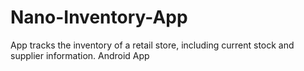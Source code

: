 # Nano-Inventory-App
App tracks the inventory of a retail store, including current stock and supplier information.
Android App
